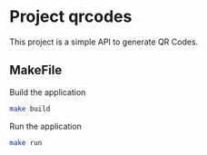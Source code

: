 # Project qrcodes

This project is a simple API to generate QR Codes.

## MakeFile

Build the application

```bash
make build
```

Run the application

```bash
make run
```
